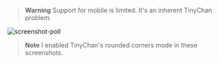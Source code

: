 > **Warning** Support for mobile is limited. It's an inherent TinyChan problem.

![screenshot-poll](https://github.com/ghoomy/cutout/assets/35694451/45a700f1-5a3a-477e-8cfe-6aafccb88b7e)

> **Note** I enabled TinyChan's rounded corners mode in these screenshots.
